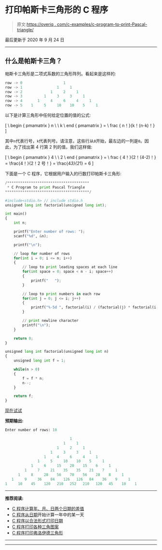 # 打印帕斯卡三角形的 C 程序

> 原文:[https://overiq . com/c-examples/c-program-to-print-Pascal-triangle/](https://overiq.com/c-examples/c-program-to-print-pascal-triangle/)

最后更新于 2020 年 9 月 24 日

* * *

## 什么是帕斯卡三角？

帕斯卡三角形是二项式系数的三角形阵列。看起来是这样的:

```py
row -> 0                   1     
row -> 1                1     1     
row -> 2             1     2     1     
row -> 3          1     3     3     1     
row -> 4       1     4     6     4     1     
row -> 5    1     5     10    10    5     1

```

以下是计算三角形中任何给定位置的值的公式:

\[
\ begin { pmamatrix } n \ \ k \ end { pmamatrix } = \ frac { n！}{k！(n-k)！}
\]

其中`n`代表行号，`k`代表列号。请注意，这些行从`0`开始，最左边的一列是`0`。因此，为了找出第 4 行第 2 列的值，我们这样做:

\[
\ begin { pmamatrix } 4 \ \ 2 \ end { pmamatrix } = \ frac { 4！}{2！(4-2)！} = \frac{4！}{2！2 号！} = \frac{4*3}{2*1} = 6
\]

下面是一个 C 程序，它根据用户输入的行数打印帕斯卡三角形:

```py
/**************************************
 * C Program to print Pascal Triangle
***************************************/

#include<stdio.h> // include stdio.h
unsigned long int factorial(unsigned long int);

int main() 
{
    int n;

    printf("Enter number of rows: ");
    scanf("%d", &n);

    printf("\n");

    // loop for number of rows
    for(int i = 0; i <= n; i++)
    {
        // loop to print leading spaces at each line
        for(int space = 0; space < n - i; space++)
        {
            printf("   ");
        }

        // loop to print numbers in each row
        for(int j = 0; j <= i; j++)
        {
            printf("%-5d ", factorial(i) / (factorial(j) * factorial(i-j) ) );
        }

        // print newline character
        printf("\n");
    }    

    return 0;
}

unsigned long int factorial(unsigned long int n)
{
    unsigned long int f = 1;

    while(n > 0)
    {
        f = f * n;
        n--;
    }

    return f;   
}

```

[现在试试](https://overiq.com/c-online-compiler/G9Q/)

**预期输出:**

```py
Enter number of rows: 10

                              1     
                           1     1     
                        1     2     1     
                     1     3     3     1     
                  1     4     6     4     1     
               1     5     10    10    5     1     
            1     6     15    20    15    6     1     
         1     7     21    35    35    21    7     1     
      1     8     28    56    70    56    28    8     1     
   1     9     36    84    126   126   84    36    9     1     
1     10    45    120   210   252   210   120   45    10    1

```

* * *

**推荐阅读:**

*   [C 程序计算年、月、日两个日期的差值](/c-examples/c-program-to-calculate-the-difference-of-two-dates-in-years-months-and-days/)
*   [C 程序从日期](/c-examples/c-program-to-calculate-the-day-of-year-from-the-date/)开始计算一年中的某一天
*   [C 程序以合法形式打印日期](/c-examples/c-program-to-print-the-date-in-legal-form/)
*   [C 程序打印各种三角图案](/c-examples/c-program-to-print-various-triangular-patterns/)
*   [C 程序打印弗洛伊德三角形](/c-examples/c-program-to-print-floyds-triangle/)

* * *

* * *